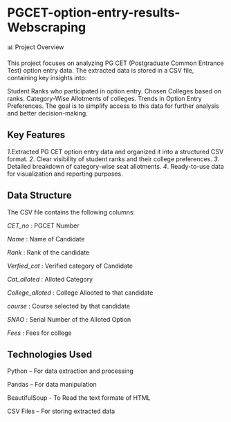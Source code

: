 # PGCET-option-entry-results-Webscraping
📊 Project Overview

This project focuses on analyzing PG CET (Postgraduate Common Entrance Test) option entry data. The extracted data is stored in a CSV file, containing key insights into:

Student Ranks who participated in option entry.
Chosen Colleges based on ranks.
Category-Wise Allotments of colleges.
Trends in Option Entry Preferences.
The goal is to simplify access to this data for further analysis and better decision-making.

## Key Features
*1*.Extracted PG CET option entry data and organized it into a structured CSV format.
*2*. Clear visibility of student ranks and their college preferences.
*3*. Detailed breakdown of category-wise seat allotments.
*4*. Ready-to-use data for visualization and reporting purposes.
## Data Structure

The CSV file contains the following columns:

*CET_no* : PGCET Number 

*Name* : Name of Candidate

*Rank* : Rank of the candidate

*Verfied_cat* : Verified category of Candidate

*Cat_alloted* : Alloted Category

*College_alloted* : College Allooted to that candidate

*course* : Course selected by that candidate

*SNAO* : Serial Number of the Alloted Option

*Fees* : Fees for college

## Technologies Used

Python – For data extraction and processing

Pandas – For data manipulation

BeautifulSoup - To Read the text formate of HTML

CSV Files – For storing extracted data

